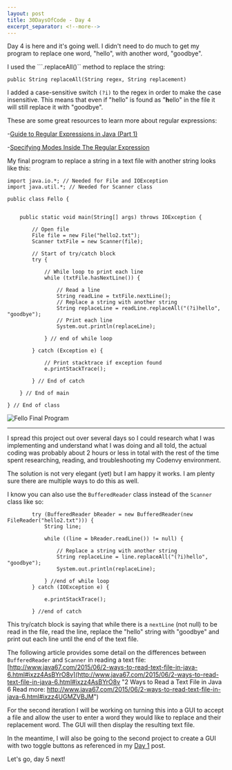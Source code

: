 ```yaml
---
layout: post
title: 30DaysOfCode - Day 4
excerpt_separator: <!--more-->
---
```


Day 4 is here and it's going well. I didn't need to do much to get my program to replace one word, "hello", with another word, "goodbye". 

I used the ```.replaceAll()`` method to replace the string:

```public String replaceAll(String regex, String replacement)``` 

I added a case-sensitive switch ```(?i)``` to the regex in order to make the case insensitive. This means that even if "hello" is found as "**h**ello" in the file it will still replace it with "goodbye". 

These are some great resources to learn more about regular expressions:

-[Guide to Regular Expressions in Java (Part 1)](http://www.ocpsoft.org/opensource/guide-to-regular-expressions-in-java-part-1/ "Guide to Regular Expressions in Java (Part 1)")

-[Specifying Modes Inside The Regular Expression](http://www.regular-expressions.info/modifiers.html "Specifying Modes Inside The Regular Expression")

My final program to replace a string in a text file with another string looks like this:
<!--more-->

```
import java.io.*; // Needed for File and IOException
import java.util.*; // Needed for Scanner class

public class Fello {


    public static void main(String[] args) throws IOException {

        // Open file
        File file = new File("hello2.txt");
        Scanner txtFile = new Scanner(file);

		// Start of try/catch block
        try {

            // While loop to print each line
            while (txtFile.hasNextLine()) {

                // Read a line
                String readLine = txtFile.nextLine();
                // Replace a string with another string
                String replaceLine = readLine.replaceAll("(?i)hello", "goodbye");
                // Print each line
                System.out.println(replaceLine);

            } // end of while loop

        } catch (Exception e) {

            // Print stacktrace if exception found
            e.printStackTrace();

        } // End of catch

    } // End of main

} // End of class

```
![Fello Final Program](https://raw.githubusercontent.com/seerocode/seerocode.github.io/master/_posts/Fello--FinalProgram.PNG)

----------------------

I spread this project out over several days so I could research what I was implementing and understand what I was doing and all told, the actual coding was probably about 2 hours or less in total with the rest of the time spent researching, reading, and troubleshooting my Codenvy environment. 

The solution is not very elegant (yet) but I am happy it works. I am plenty sure there are multiple ways to do this as well. 

I know you can also use the ```BufferedReader``` class instead of the ```Scanner``` class like so:

```
        try (BufferedReader bReader = new BufferedReader(new FileReader("hello2.txt"))) {
            String line;

            while ((line = bReader.readLine()) != null) {

                // Replace a string with another string
                String replaceLine = line.replaceAll("(?i)hello", "goodbye");
                System.out.println(replaceLine);

            } //end of while loop
        } catch (IOException e) {

            e.printStackTrace();

        } //end of catch
```
This try/catch block is saying that while there is a ```nextLine``` (not null) to be read in the file, read the line, replace the "hello" string with "goodbye" and print out each line until the end of the text file.

The following article provides some detail on the differences between ```BufferedReader``` and ```Scanner``` in reading a text file: [http://www.java67.com/2015/06/2-ways-to-read-text-file-in-java-6.html#ixzz4AsBYrO8v](http://www.java67.com/2015/06/2-ways-to-read-text-file-in-java-6.html#ixzz4AsBYrO8v "2 Ways to Read a Text File in Java 6  Read more: http://www.java67.com/2015/06/2-ways-to-read-text-file-in-java-6.html#ixzz4UGMZVBJM")

For the second iteration I will be working on turning this into a GUI to accept a file and allow the user to enter a word they would like to replace and their replacement word. The GUI will then display the resulting text file. 

In the meantime, I will also be going to the second project to create a GUI with two toggle buttons as referenced in my [Day 1](https://seerocode.github.io/Code-Challenge-Day-1/ "Day 1") post.

Let's go, day 5 next!

